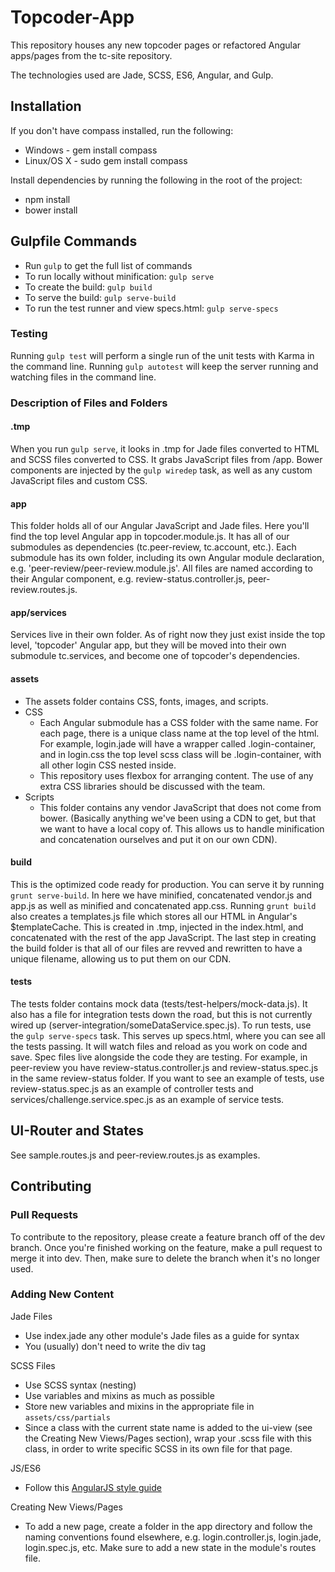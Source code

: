 # Topcoder-App
This repository houses any new topcoder pages or refactored Angular apps/pages from the tc-site repository.

The technologies used are Jade, SCSS, ES6, Angular, and Gulp.

## Installation

If you don't have compass installed, run the following:
 - Windows - gem install compass
 - Linux/OS X - sudo gem install compass

Install dependencies by running the following in the root of the project:
 - npm install
 - bower install

## Gulpfile Commands
- Run `gulp` to get the full list of commands
- To run locally without minification: `gulp serve`
- To create the build: `gulp build`
- To serve the build: `gulp serve-build`
- To run the test runner and view specs.html: `gulp serve-specs`

### Testing

Running `gulp test` will perform a single run of the unit tests with Karma in the command line.
Running `gulp autotest` will keep the server running and watching files in the command line.

### Description of Files and Folders

#### .tmp
When you run `gulp serve`, it looks in .tmp for Jade files converted to HTML and SCSS files converted to CSS. It grabs JavaScript files from /app. Bower components are injected by the `gulp wiredep` task, as well as any custom JavaScript files and custom CSS.

#### app
This folder holds all of our Angular JavaScript and Jade files. Here you'll find the top level Angular app in topcoder.module.js. It has all of our submodules as dependencies (tc.peer-review, tc.account, etc.). Each submodule has its own folder, including its own Angular module declaration, e.g. 'peer-review/peer-review.module.js'. All files are named according to their Angular component, e.g. review-status.controller.js, peer-review.routes.js.

#### app/services
Services live in their own folder. As of right now they just exist inside the top level, 'topcoder' Angular app, but they will be moved into their own submodule tc.services, and become one of topcoder's dependencies.

#### assets
  - The assets folder contains CSS, fonts, images, and scripts.
  - CSS
    - Each Angular submodule has a CSS folder with the same name. For each page, there is a unique class name at the top level of the html. For example, login.jade will have a wrapper called .login-container, and in login.css the top level scss class will be .login-container, with all other login CSS nested inside.
    - This repository uses flexbox for arranging content. The use of any extra CSS libraries should be discussed with the team.
  - Scripts
    - This folder contains any vendor JavaScript that does not come from bower. (Basically anything we've been using a CDN to get, but that we want to have a local copy of. This allows us to handle minification and concatenation ourselves and put it on our own CDN).

#### build
This is the optimized code ready for production. You can serve it by running `grunt serve-build`. In here we have minified, concatenated vendor.js and app.js as well as minified and concatenated app.css. Running `grunt build` also creates a templates.js file which stores all our HTML in Angular's $templateCache. This is created in .tmp, injected in the index.html, and concatenated with the rest of the app JavaScript. The last step in creating the build folder is that all of our files are revved and rewritten to have a unique filename, allowing us to put them on our CDN.

#### tests
The tests folder contains mock data (tests/test-helpers/mock-data.js). It also has a file for integration tests down the road, but this is not currently wired up (server-integration/someDataService.spec.js). To run tests, use the `gulp serve-specs` task. This serves up specs.html, where you can see all the tests passing. It will watch files and reload as you work on code and save. Spec files live alongside the code they are testing. For example, in peer-review you have review-status.controller.js and review-status.spec.js in the same review-status folder. If you want to see an example of tests, use review-status.spec.js as an example of controller tests and services/challenge.service.spec.js as an example of service tests.

## UI-Router and States
See sample.routes.js and peer-review.routes.js as examples.

## Contributing

### Pull Requests

To contribute to the repository, please create a feature branch off of the dev branch. Once you're finished working on the feature, make a pull request to merge it into dev. Then, make sure to delete the branch when it's no longer used.

### Adding New Content

Jade Files
  - Use index.jade any other module's Jade files as a guide for syntax
  - You (usually) don't need to write the div tag

SCSS Files
  - Use SCSS syntax (nesting)
  - Use variables and mixins as much as possible
  - Store new variables and mixins in the appropriate file in `assets/css/partials`
  - Since a class with the current state name is added to the ui-view (see the Creating New Views/Pages section), wrap your .scss file with this class, in order to write specific SCSS in its own file for that page.

JS/ES6
  - Follow this [AngularJS style guide](https://github.com/johnpapa/angular-styleguide)

Creating New Views/Pages
  - To add a new page, create a folder in the app directory and follow the naming conventions found elsewhere, e.g. login.controller.js, login.jade, login.spec.js, etc.  Make sure to add a new state in the module's routes file.
